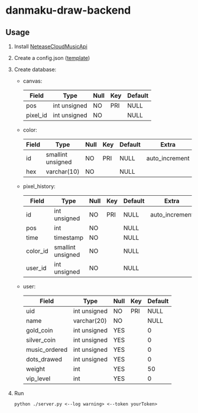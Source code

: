 # danmaku-draw-backend
## Usage
1. Install [NeteaseCloudMusicApi](https://github.com/Binaryify/NeteaseCloudMusicApi)

2. Create a config.json ([template](https://github.com/royfxy/danmaku-draw-backend/blob/main/config_template.json))

3. Create database:

    * canvas:

        | Field    | Type         | Null | Key | Default |
        |----------|--------------|------|-----|---------|
        | pos      | int unsigned | NO   | PRI | NULL    |
        | pixel_id | int unsigned | NO   |     | NULL    |

    * color:

        | Field | Type              | Null | Key | Default | Extra          |
        |-------|-------------------|------|-----|---------|----------------|
        | id    | smallint unsigned | NO   | PRI | NULL    | auto_increment |
        | hex   | varchar(10)       | NO   |     | NULL    |                |

    * pixel_history:
    
        | Field    | Type              | Null | Key | Default | Extra          |
        |----------|-------------------|------|-----|---------|----------------|
        | id       | int unsigned      | NO   | PRI | NULL    | auto_increment |
        | pos      | int               | NO   |     | NULL    |                |
        | time     | timestamp         | NO   |     | NULL    |                |
        | color_id | smallint unsigned | NO   |     | NULL    |                |
        | user_id  | int unsigned      | NO   |     | NULL    |                |

    * user:

        | Field         | Type         | Null | Key | Default |
        |---------------|--------------|------|-----|---------|
        | uid           | int unsigned | NO   | PRI | NULL    |       
        | name          | varchar(20)  | NO   |     | NULL    |       
        | gold_coin     | int unsigned | YES  |     | 0       |       
        | silver_coin   | int unsigned | YES  |     | 0       |       
        | music_ordered | int unsigned | YES  |     | 0       |       
        | dots_drawed   | int unsigned | YES  |     | 0       |       
        | weight        | int          | YES  |     | 50      |       
        | vip_level     | int          | YES  |     | 0       |    

4. Run
    ```
    python ./server.py <--log warning> <--token yourToken>
    ```